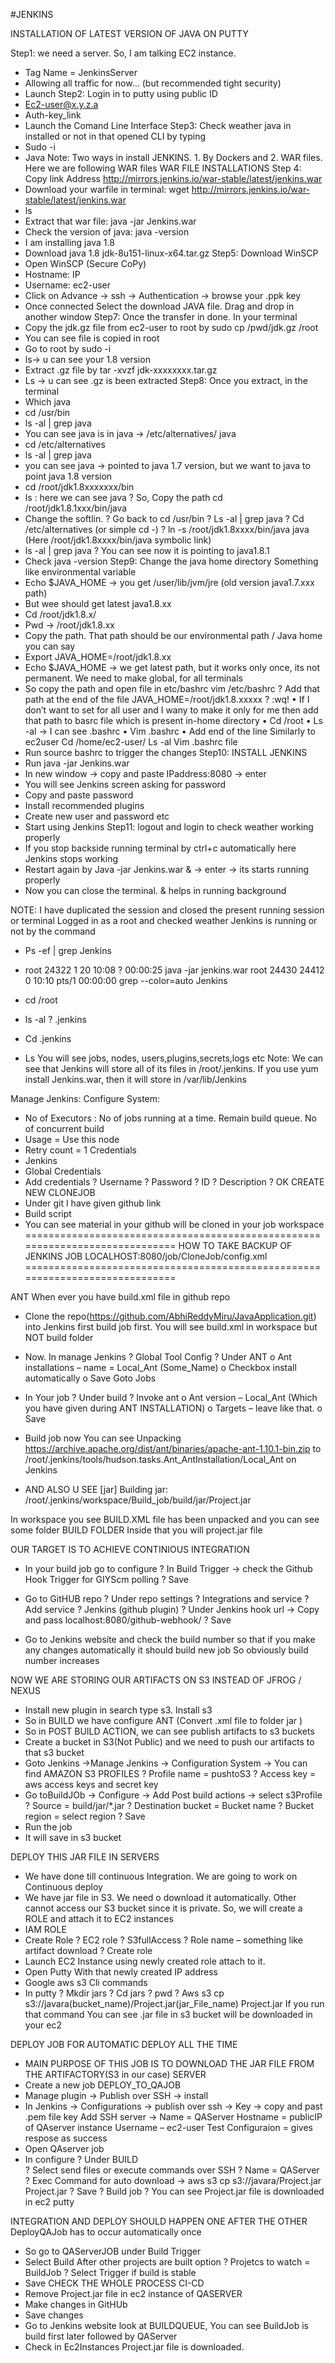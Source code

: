 #JENKINS

INSTALLATION OF LATEST VERSION OF JAVA ON PUTTY

Step1:	we need a server. So, I am talking EC2 instance.
-	Tag Name = JenkinsServer
-	Allowing all traffic for now… (but recommended tight security)
-	Launch
Step2: Login in to putty using public ID
-	Ec2-user@x.y.z.a
-	Auth-key_link
-	Launch the Comand Line Interface
Step3: Check weather java in installed or not in that opened CLI by typing
-	Sudo -i
-	Java
Note: Two ways in install JENKINS. 1. By Dockers and 2. WAR files. Here we are following WAR files
WAR FILE INSTALLATIONS 
Step 4: Copy link Address http://mirrors.jenkins.io/war-stable/latest/jenkins.war
-	Download your warfile in terminal: 
wget http://mirrors.jenkins.io/war-stable/latest/jenkins.war
-	ls 
-	Extract that war file: java -jar Jenkins.war
-	Check the version of java: java -version
-	I am installing java 1.8
-	Download java 1.8  jdk-8u151-linux-x64.tar.gz
Step5: Download WinSCP
-	Open WinSCP (Secure CoPy)
-	Hostname: IP
-	Username: ec2-user
-	Click on Advance -> ssh -> Authentication -> browse your .ppk key
-	Once connected 
Select the download JAVA file. Drag and drop in another window
Step7: Once the transfer in done. In your terminal
-	Copy the jdk.gz file from ec2-user to root by sudo cp /pwd/jdk.gz /root
-	You can see file is copied in root 
-	Go to root by sudo -i
-	ls-> u can see your 1.8 version 
-	Extract .gz file by tar -xvzf jdk-xxxxxxxx.tar.gz
-	Ls -> u can see .gz is been extracted
Step8: Once you extract, in the terminal
-	Which java
-	cd /usr/bin
-	ls -al | grep java
-	You can see java is in java -> /etc/alternatives/ java
-	cd /etc/alternatives
-	ls -al | grep java
-	you can see java -> pointed to java 1.7 version, but we want to java to point java 1.8 version
-	cd /root/jdk1.8xxxxxxx/bin
-	ls : here we can see java
?	So, Copy the path cd /root/jdk1.8.1xxx/bin/java
-	Change the softlin.
?	Go back to cd /usr/bin
?	Ls -al | grep java
?	Cd /etc/alternatives (or simple cd -)
?	ln -s /root/jdk1.8xxxx/bin/java java (Here /root/jdk1.8xxxx/bin/java symbolic link)
-	ls -al | grep java
?	You can see now it is pointing to java1.8.1
-	Check java -version
Step9: Change the java home directory Something like environmental variable
-	Echo $JAVA_HOME -> you get /user/lib/jvm/jre (old version java1.7.xxx path)
-	But wee should get latest java1.8.xx
-	Cd /root/jdk1.8.x/
-	Pwd -> /root/jdk1.8.xx 
-	Copy the path. That path should be our environmental path / Java home you can say
-	Export JAVA_HOME=/root/jdk1.8.xx 
-	Echo $JAVA_HOME ->  we get latest path, but it works only once, its not permanent. We need to make global, for all terminals
-	So copy the path and open file in etc/bashrc vim /etc/bashrc
?	Add that path at the end of the file JAVA_HOME=/root/jdk1.8.xxxxx
?	:wq!
•	If I don’t want to set for all user and I wany to make it only for me then add that path to basrc file which is present in-home directory
•	Cd /root
•	Ls -al -> I can see .bashrc
•	Vim .bashrc
•	Add end of the line
Similarly to ec2user
Cd /home/ec2-user/
Ls -al
Vim .bashrc file
-	Run source bashrc to trigger the changes
Step10: INSTALL JENKINS
-	Run java -jar Jenkins.war
-	In new window -> copy and paste IPaddress:8080 -> enter
-	You will see Jenkins screen asking for password
-	Copy and paste password 
-	Install recommended plugins
-	Create new user and password etc
-	Start using Jenkins
Step11: logout and login to check weather working properly 
-	If you stop backside running terminal by ctrl+c automatically here Jenkins stops working
-	Restart again by Java -jar Jenkins.war & -> enter -> its starts running properly
-	Now you can close the terminal. & helps in running background

NOTE: I have duplicated the session and closed the present running session or terminal
Logged in as a root and checked weather Jenkins is running or not by the command
-	Ps -ef | grep Jenkins 
-	root     24322     1 20 10:08 ?        00:00:25 java -jar jenkins.war
root     24430 24412  0 10:10 pts/1    00:00:00 grep --color=auto Jenkins

-	cd /root
-	ls -al
?	.jenkins
-	Cd .jenkins
-	Ls
You will see jobs, nodes, users,plugins,secrets,logs etc
Note: We can see that Jenkins will store all of its files in /root/.jenkins. If you use yum install Jenkins.war, then it will store in /var/lib/Jenkins

Manage Jenkins:
Configure System:
-	No of Executors : No of jobs running at a time. Remain build queue. No of concurrent build
-	Usage = Use this node
-	Retry count = 1
Credentials
-	Jenkins
-	Global Credentials
-	Add credentials
?	Username 
?	Password
?	ID
?	Description
?	OK
CREATE NEW CLONEJOB
-	Under git I have given github link 
-	 Build script
-	You can see material in your github will be cloned in your job workspace
=============================================================================
HOW TO TAKE BACKUP OF JENKINS JOB
LOCALHOST:8080/job/CloneJob/config.xml
=============================================================================


ANT
When ever you have build.xml file in github repo
-	Clone the repo(https://github.com/AbhiReddyMiru/JavaApplication.git) into Jenkins first build job first. You will see build.xml in workspace but NOT build folder
-	Now. In manage Jenkins
?	Global Tool Config
?	Under ANT 
o	Ant installations – name = Local_Ant (Some_Name)
o	Checkbox install automatically
o	Save
Goto Jobs
-	In Your job 
?	Under build 
?	Invoke ant
o	Ant version – Local_Ant (Which you have given during ANT INSTALLATION)
o	Targets – leave like that. 
o	Save 
-	Build job now
You can see
Unpacking https://archive.apache.org/dist/ant/binaries/apache-ant-1.10.1-bin.zip to /root/.jenkins/tools/hudson.tasks.Ant_AntInstallation/Local_Ant on Jenkins

-	AND ALSO U SEE
[jar] Building jar: /root/.jenkins/workspace/Build_job/build/jar/Project.jar

In workspace you see BUILD.XML file has been unpacked and you can see some folder BUILD FOLDER  Inside that you will project.jar file

 


OUR TARGET IS TO ACHIEVE CONTINIOUS INTEGRATION 
-	In your build job go to configure 
?	In Build Trigger -> check the Github Hook Trigger for GIYScm polling
?	Save

-	Go to GitHUB repo 
?	Under repo settings
?	Integrations and service 
?	Add service 
?	Jenkins (github plugin)
?	Under Jenkins hook url -> Copy and pass localhost:8080/github-webhook/
?	Save
-	Go to Jenkins website and check the build number so that if you make any changes automatically it should build new job So obviously build number increases

NOW WE ARE STORING OUR ARTIFACTS ON S3 INSTEAD OF JFROG / NEXUS
-	Install new plugin in search type s3. Install s3
-	So in BUILD we have configure ANT (Convert .xml file to folder jar )
-	So in POST BUILD ACTION, we can see publish artifacts to s3 buckets
-	Create a bucket in S3(Not Public) and we need to push our artifacts to that s3 bucket 
-	Goto Jenkins ->Manage Jenkins -> Configuration System -> You can find AMAZON S3 PROFILES
?	Profile name = pushtoS3
?	Access key = aws access keys and secret key
-	Go toBuildJOb ->  Configure -> Add Post build actions -> select s3Profile
?	Source = build/jar/*.jar
?	Destination bucket = Bucket name
?	Bucket region = select region
?	Save 
-	Run the job
-	It will save in s3 bucket

DEPLOY THIS JAR FILE IN SERVERS
-	We have done till continuous Integration. We are going to work on Continuous deploy
-	We have jar file in S3. We need o download it automatically. Other cannot access our S3 bucket since it is private. So, we will create a ROLE and attach it to EC2 instances
-	IAM ROLE
-	Create Role
?	EC2 role
?	S3fullAccess
?	Role name – something like artifact download 
?	Create role
-	Launch EC2 Instance using newly created role attach to it. 
-	Open Putty With that newly created IP address
-	Google aws s3 Cli commands
-	In putty
?	Mkdir jars
?	Cd jars
?	pwd
?	Aws s3 cp s3://javara(bucket_name)/Project.jar(jar_File_name) Project.jar
If you run that command You can see .jar file in s3 bucket will be downloaded in your ec2

DEPLOY JOB FOR AUTOMATIC DEPLOY ALL THE TIME
-	MAIN PURPOSE OF THIS JOB IS TO DOWNLOAD THE JAR FILE FROM THE ARTIFACTORY(S3 in our case) SERVER
-	Create a new job DEPLOY_TO_QAJOB
-	Manage plugin -> Publish over SSH ->  install
-	In Jenkins -> Configurations -> publish over ssh -> 
Key -> copy and past .pem file key 
Add SSH server -> Name  = QAServer 
		Hostname = publicIP of QAserver instance 
		Username – ec2-user 
		Test Configuraion = gives respose as success
-	Open QAserver job
-	In configure 
?	Under BUILD  
?	Select send files or execute commands over SSH
?	Name = QAServer
?	Exec Command for auto download -> aws s3 cp s3://javara/Project.jar Project.jar
?	Save
?	Build job
?	You can see Project.jar file is downloaded in ec2 putty

INTEGRATION AND DEPLOY SHOULD HAPPEN ONE AFTER THE OTHER
DeployQAJob has to occur automatically once 
-	So go to QAServerJOB under Build Trigger
-	Select Build After other projects are built option
?	Projetcs to watch = BuildJob
?	Select Trigger if build is stable
-	Save
CHECK THE WHOLE PROCESS CI-CD
-	Remove Project.jar file in ec2 instance of QASERVER
-	Make changes in GitHUb
-	Save changes
-	Go to Jenkins website look at BUILDQUEUE, You can see BuildJob is build first later followed by QAServer
-	Check in Ec2Instances Project.jar file is downloaded.
